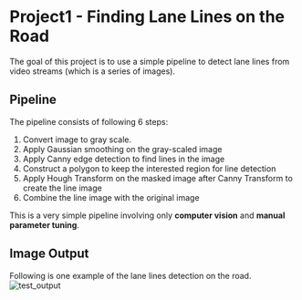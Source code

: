 # Project1 - Finding Lane Lines on the Road
The goal of this project is to use a simple pipeline to detect lane lines from video streams (which is a series of images).

## Pipeline
The pipeline consists of following 6 steps:
1. Convert image to gray scale.
2. Apply Gaussian smoothing on the gray-scaled image
3. Apply Canny edge detection to find lines in the image
4. Construct a polygon to keep the interested region for line detection
5. Apply Hough Transform on the masked image after Canny Transform to create the line image
6. Combine the line image with the original image

This is a very simple pipeline involving only **computer vision** and **manual parameter tuning**.

## Image Output
Following is one example of the lane lines detection on the road.
![test_output](/test_images_output/solidYellowCurve.jpg) 
